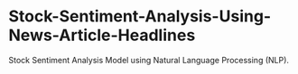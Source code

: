 # Stock-Sentiment-Analysis-Using-News-Article-Headlines
Stock Sentiment Analysis Model using Natural Language Processing (NLP).
